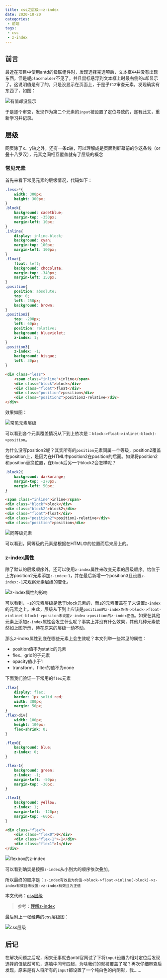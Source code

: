 ```yaml
---
title: css之层级——z-index
date: 2020-10-20
categories:
 - 前端
tags:
 - css
 - z-index
---
```


## 前言

最近在项目中使用antd的级联组件时，发现选择完选项后，文本框中并没有出现东西，但是呢`placeholder`不见了，并且鼠标悬浮到文本框上时最右侧的`x`却显示了。这说明值是有了的，只是没显示在页面上，于是乎`f12`审查元素，发现确实有东西了，如图：

![有值却没显示](@images/cssLevel/notShow.png)

于是逐个审查，发现作为第二个元素的`input`被设置了定位导致的，遂有此文，重新学习并记录。

## 层级

网页除了x、y轴之外，还有一条z轴，可以理解成是页面到屏幕前的你这条线（or叠十八罗汉），元素之间相互覆盖就有了层级的概念

### 常见元素

首先来看下常见元素的层级情况，代码如下：

```css
.less>*{
    width: 300px;
    height: 300px;
}
.block{
    background: cadetblue;
    margin-top: -350px;
    margin-left: 10px;
}
.inline{
    display: inline-block;
    background: cyan;
    margin-top: 100px;
    margin-left: 100px;
}
.float{
    float: left;
    background: chocolate;
    margin-top: -340px;
    margin-left: 150px;
}
.position{
    position: absolute;
    top: 0;
    left: 250px;
    background: brown;
}
.position2{
    top: -200px;
    left: 60px;
    position: relative;
    background: blueviolet;
    z-index: 1;
}
.position3{
    z-index: -1;
    background: bisque;
    left: 30px;
}
```

```html
<div class="less">
    <span class="inline">inline</span>
    <div class="block">block</div>
    <div class="float">float</div>
    <div class="position">position</div>
    <div class="position2">position2-relative</div>
</div>
```

效果如图：

![常见元素层级](@images/cssLevel/elementLevel.png)

可以看到各个元素覆盖情况从下到上依次是：`block->float->inline(-block)->position`。

为什么没写position2呢？其实所有的`position`元素同属一个等级，position2覆盖在position上，是因为在HTML中position2在position的后面。如果将position2和position替换位置，在block后另一个block2会怎样呢？

```css
.block2{
    background: darkorange;
    margin-top: -270px;
    margin-left: 50px;
}
```

```html
<span class="inline">inline</span>
<div class="block">block</div>
<div class="block2">block2</div>
<div class="float">float</div>
<div class="position2">position2-relative</div>
<div class="position">position</div>
```

![同等级元素](@images/cssLevel/sameLevel.png)

可以看到，同等级的元素是根据在HTML中的位置而后来居上的。

### z-index属性

除了默认的层级顺序外，还可以使用`z-index`属性来改变元素的层级顺序。给位于上方position2元素添加`z-index:1`，并在最后新增一个position3且设置`z-index:-1`来观察元素层级的变化。

![z-index属性的影响](@images/cssLevel/z-index.png)

可以看到，`-1`的元素层级是低于block元素的，而`1`的元素覆盖在了未设置`z-index`的元素之上。由此，层级从下到上应该是`position的z-index负值->block->float->inline(-block)->positon未设置z-index->position的z-index正值`。如果在其他元素上添加`z-index`属性会发生什么呢？事实上并没有什么效果，其他几种元素依然如上图所示，待在原来的层级一动不动。

那么z-index属性到底在哪些元素上会生效呢？本文列举一些常见的属性：

- position值不为static的元素
- flex、grid的子元素
- opacity值小于1
- transform、filter的值不为none

下面我们验证一下常用的`flex`元素

```css
.flex{
    display: flex;
    border: 1px solid red;
    width: 300px;
    margin: 50px;
}
.flex>div{
    width: 100px;
    height: 100px;
    flex-shrink: 0;
}

.flex0{
    background: blue;
    z-index: 0;
}

.flex-1{
    background: green;
    z-index: -1;
    margin-left: -50px;
    margin-top: -30px;
}

.flex1{
    background: yellow;
    z-index: 1;
    margin-left: -120px;
    margin-top: -60px;
}
```

```html
<div class="flex">
    <div class="flex0">0</div>
    <div class="flex-1">-1</div>
    <div class="flex1">1</div>
</div>
```

![flexbox的z-index](@images/cssLevel/flexbox.png)

可以看到确实是按照`z-index`从小到大的顺序依次叠加。

所以最终的顺序是：`z-index有效且为负值->block->float->inline(-block)->z-index有效且未设置->z-index有效且为正值`

本文代码：[css层级](http://yishuihe.gitee.io/blog/code/css层级.html)

 > 参考：[理解z-index](https://developer.mozilla.org/zh-CN/docs/Web/Guide/CSS/Understanding_z_index)

最后附上一张经典的css层级图：

![css层级](@images/cssLevel/level.jpg)

## 后记

在解决问题之后呢，闲来无事就去antd官网试了下将`input`设置为相对定位后发现选择的值依然可见，遂脑中问号四起，为啥我们的就被覆盖了呢？再次仔细审查后发现，原来是有人将所有的`input`都设置了一个纯白色的内阴影，我……